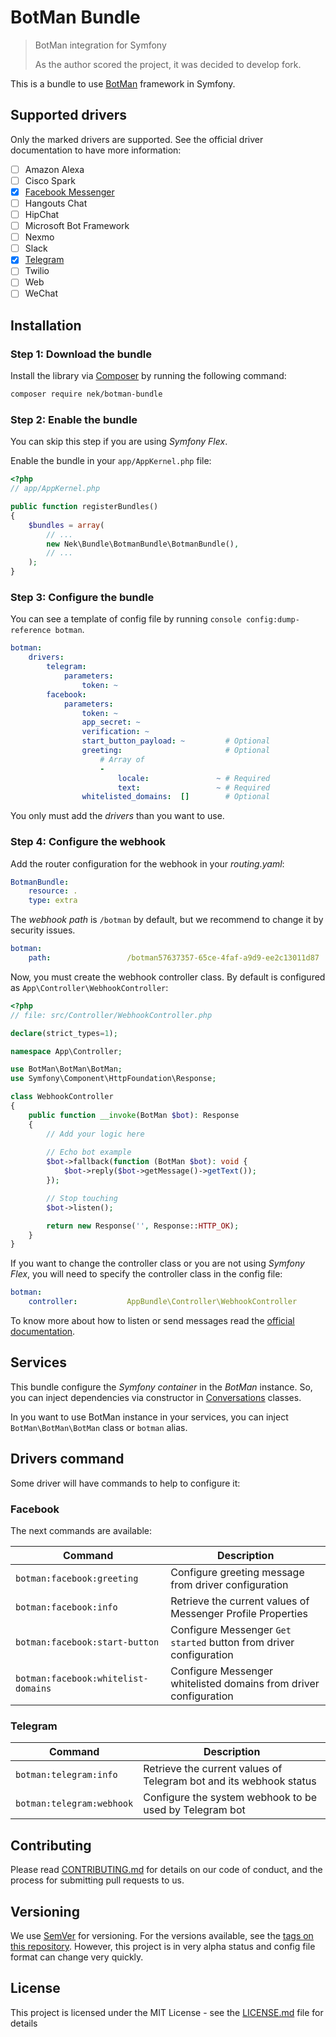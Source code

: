 # BotMan Bundle
> BotMan integration for Symfony
>
>As the author scored the project, it was decided to develop fork.

This is a bundle to use [BotMan](https://botman.io/) framework in Symfony.


## Supported drivers

Only the marked drivers are supported. See the official driver documentation to have more information:

* [ ] Amazon Alexa
* [ ] Cisco Spark
* [x] [Facebook Messenger](https://botman.io/2.0/driver-facebook-messenger)
* [ ] Hangouts Chat
* [ ] HipChat
* [ ] Microsoft Bot Framework
* [ ] Nexmo
* [ ] Slack
* [x] [Telegram](https://botman.io/2.0/driver-telegram)
* [ ] Twilio
* [ ] Web
* [ ] WeChat

## Installation

### Step 1: Download the bundle

Install the library via [Composer](https://getcomposer.org/) by
running the following command:

```bash
composer require nek/botman-bundle
```

### Step 2: Enable the bundle

You can skip this step if you are using _Symfony Flex_.

Enable the bundle in your `app/AppKernel.php` file:

```php
<?php
// app/AppKernel.php

public function registerBundles()
{
    $bundles = array(
        // ...
        new Nek\Bundle\BotmanBundle\BotmanBundle(),
        // ...
    );
}
```

### Step 3: Configure the bundle

You can see a template of config file by running `console config:dump-reference botman`.
 
```yaml
botman:
    drivers:
        telegram:
            parameters:
                token: ~
        facebook:
            parameters:
                token: ~
                app_secret: ~
                verification: ~
                start_button_payload: ~         # Optional
                greeting:                       # Optional
                    # Array of
                    -
                        locale:               ~ # Required
                        text:                 ~ # Required
                whitelisted_domains:  []        # Optional
``` 


You only must add the _drivers_ than you want to use. 

### Step 4: Configure the webhook

Add the router configuration for the webhook in your _routing.yaml_:

```yaml
BotmanBundle:
    resource: .
    type: extra
```

The _webhook path_ is `/botman` by default, but we recommend to change it by security issues.

```yaml
botman:
    path:                 /botman57637357-65ce-4faf-a9d9-ee2c13011d87
```


Now, you must create the webhook controller class. By default is configured as `App\Controller\WebhookController`: 

```php
<?php
// file: src/Controller/WebhookController.php

declare(strict_types=1);

namespace App\Controller;

use BotMan\BotMan\BotMan;
use Symfony\Component\HttpFoundation\Response;

class WebhookController
{
    public function __invoke(BotMan $bot): Response
    {
        // Add your logic here
        
        // Echo bot example
        $bot->fallback(function (BotMan $bot): void {
            $bot->reply($bot->getMessage()->getText());
        });

        // Stop touching
        $bot->listen();

        return new Response('', Response::HTTP_OK);
    }
}
```

If you want to change the controller class or you are not using _Symfony Flex_, you will need to specify the
controller class in the config file:

```yaml
botman:
    controller:           AppBundle\Controller\WebhookController
``` 

To know more about how to listen or send messages read the [official documentation](https://botman.io/2.0/installation).

## Services

This bundle configure the _Symfony container_ in the _BotMan_ instance. So, you can inject dependencies via 
constructor in [Conversations](https://botman.io/2.0/conversations) classes.

In you want to use BotMan instance in your services, you can inject `BotMan\BotMan\BotMan` class or `botman` alias. 

## Drivers command

Some driver will have commands to help to configure it:

### Facebook

The next commands are available:

| Command                             | Description                                                       |
|-------------------------------------|-------------------------------------------------------------------|
| `botman:facebook:greeting`          | Configure greeting message from driver configuration              |
| `botman:facebook:info`              | Retrieve the current values of Messenger Profile Properties       |
| `botman:facebook:start-button`      | Configure Messenger `Get started` button from driver configuration|
| `botman:facebook:whitelist-domains` | Configure Messenger whitelisted domains from driver configuration |

### Telegram

| Command                             | Description                                                       |
|-------------------------------------|-------------------------------------------------------------------|
| `botman:telegram:info`              | Retrieve the current values of Telegram bot and its webhook status|
| `botman:telegram:webhook`           | Configure the system webhook to be used by Telegram bot           |

## Contributing

Please read [CONTRIBUTING.md](CONTRIBUTION.md) for details on our code of conduct, and the process for submitting pull requests to us.

## Versioning

We use [SemVer](http://semver.org/) for versioning. For the versions available, see the [tags on this repository](https://github.com/nek-v/botman-bundle/tags).
However, this project is in very alpha status and config file format can change very quickly. 

## License

This project is licensed under the MIT License - see the [LICENSE.md](LICENSE.md) file for details
